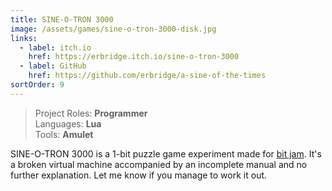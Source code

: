 ```yaml
---
title: SINE-O-TRON 3000
image: /assets/games/sine-o-tron-3000-disk.jpg
links:
  - label: itch.io
    href: https://erbridge.itch.io/sine-o-tron-3000
  - label: GitHub
    href: https://github.com/erbridge/a-sine-of-the-times
sortOrder: 9
---
```


> Project Roles: **Programmer**\
> Languages: **Lua**\
> Tools: **Amulet**

SINE-O-TRON 3000 is a 1-bit puzzle game experiment made for
[bit jam](https://itch.io/jam/bit-jam). It's a broken virtual machine
accompanied by an incomplete manual and no further explanation. Let me know if
you manage to work it out.

